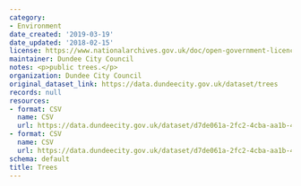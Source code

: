 ```yaml
---
category:
- Environment
date_created: '2019-03-19'
date_updated: '2018-02-15'
license: https://www.nationalarchives.gov.uk/doc/open-government-licence/version/3/
maintainer: Dundee City Council
notes: <p>public trees.</p>
organization: Dundee City Council
original_dataset_link: https://data.dundeecity.gov.uk/dataset/trees
records: null
resources:
- format: CSV
  name: CSV
  url: https://data.dundeecity.gov.uk/dataset/d7de061a-2fc2-4cba-aa1b-4d0d15ef5c33/resource/e54ef90a-76e5-415e-a272-5e489d9f5c67/download/trees_public.csv
- format: CSV
  name: CSV
  url: https://data.dundeecity.gov.uk/dataset/d7de061a-2fc2-4cba-aa1b-4d0d15ef5c33/resource/43ead9bf-c66d-4eaf-81b0-5fb2b3a63f9a/download/species_nbn_dictionary.csv
schema: default
title: Trees
---
```

